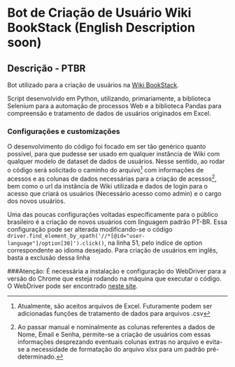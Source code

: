 # Bot de Criação de Usuário Wiki BookStack (English Description soon)

## Descrição - PTBR

Bot utilizado para a criação de usuários na <a href="https://github.com/BookStackApp/BookStack">Wiki BookStack</a>. 

Script desenvolvido em Python, utilizando, primariamente, a biblioteca Selenium para a automação de processos Web e a biblioteca Pandas para compreensão e tratamento de dados de usuários originados em Excel.

### Configurações e customizações

O desenvolvimento do código foi focado em ser tão genérico quanto possível, para que pudesse ser usado em qualquer instância de Wiki com qualquer modelo de dataset de dados de usuários. 
Nesse sentido, ao rodar o código será solicitado o caminho do arquivo[^1] com informações de acessos e as colunas de dados necessárias para a criação de acessos[^2], bem como o url da instância de Wiki utilizada e dados de login para o acesso que criará os usuários (Necessário acesso como admin) e o cargo dos novos usuários.

Uma das poucas configurações voltadas específicamente para o público brasileiro é a criação de novos usuários com linguagem padrão PT-BR. Essa configuração pode ser alterada modificando-se o código
`driver.find_element_by_xpath('//*[@id="user-language"]/option[30]').click()`, na linha 51, pelo indíce de option correspondente ao idioma desejado. Para criação de usuários em inglês, basta a exclusão dessa linha

###Atenção:
É necessária a instalação e configuração do WebDriver para a versão do Chrome que esteja rodando na máquina que executar o código. O WebDriver pode ser encontrado <a href="https://chromedriver.chromium.org/downloads">neste site</a>. 


[^1]: Atualmente, são aceitos arquivos de Excel. Futuramente podem ser adicionadas funções de tratamento de dados para arquivos .csv
[^2]: Ao passar manual e nominalmente as colunas referentes a dados de Nome, Email e Senha, permite-se a criação de usuários com essas informações desprezando eventuais colunas extras no arquivo e evita-se a necessidade de formatação do arquivo xlsx para um padrão pré-determinado.
